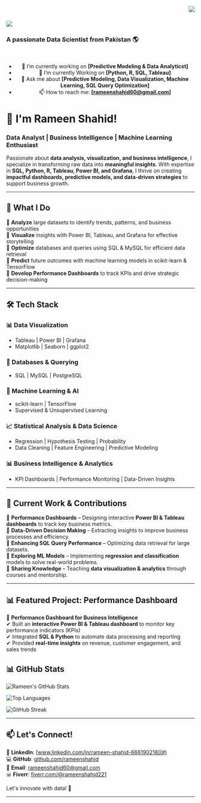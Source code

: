 <img align="right" src="https://visitor-badge.laobi.icu/badge?page_id=yourusername.yourusername" />

# <img src="https://readme-typing-svg.herokuapp.com/?font=Righteous&size=35&center=true&vCenter=true&width=500&height=70&duration=4000&lines=Hi+There!+%F0%9F%91%8B;I+am+Rameen!" />

### A passionate Data Scientist from Pakistan :earth_americas:

<br>

<div align="center">
  
  - 🚀 I’m currently working on **[Predictive Modeling & Data Analyticst]**
  - 🌱 I’m currently Working on **[Python, R, SQL, Tableau]**
  - 💬 Ask me about **[**Predictive Modeling, Data Visualization, Machine Learning, SQL Query Optimization**]**
  - 📫 How to reach me: **[rameenshahid60@gmail.com]**

</div>

# **👋  I'm Rameen Shahid!**  
### **Data Analyst | Business Intelligence | Machine Learning Enthusiast**  

Passionate about **data analysis, visualization, and business intelligence**, I specialize in transforming raw data into **meaningful insights**. With expertise in **SQL, Python, R, Tableau, Power BI, and Grafana**, I thrive on creating **impactful dashboards, predictive models, and data-driven strategies** to support business growth.  

---

## **🌟 What I Do**  

🔹 **Analyze** large datasets to identify trends, patterns, and business opportunities  
🔹 **Visualize** insights with Power BI, Tableau, and Grafana for effective storytelling  
🔹 **Optimize** databases and queries using SQL & MySQL for efficient data retrieval  
🔹 **Predict** future outcomes with machine learning models in scikit-learn & TensorFlow  
🔹 **Develop Performance Dashboards** to track KPIs and drive strategic decision-making  

---

## **🛠 Tech Stack**  

### **📊 Data Visualization**  
- Tableau | Power BI | Grafana  
- Matplotlib | Seaborn | ggplot2  

### **💾 Databases & Querying**  
- SQL | MySQL | PostgreSQL  

### **🤖 Machine Learning & AI**  
- scikit-learn | TensorFlow  
- Supervised & Unsupervised Learning  

### **📈 Statistical Analysis & Data Science**  
- Regression | Hypothesis Testing | Probability  
- Data Cleaning | Feature Engineering | Predictive Modeling  

### **📊 Business Intelligence & Analytics**  
- KPI Dashboards | Performance Monitoring | Data-Driven Insights  

---

## **🚀 Current Work & Contributions**  

📌 **Performance Dashboards** – Designing interactive **Power BI & Tableau dashboards** to track key business metrics.  
📌 **Data-Driven Decision Making** – Extracting insights to improve business processes and efficiency.  
📌 **Enhancing SQL Query Performance** – Optimizing data retrieval for large datasets.  
📌 **Exploring ML Models** – Implementing **regression and classification** models to solve real-world problems.  
📌 **Sharing Knowledge** – Teaching **data visualization & analytics** through courses and mentorship.  

---

## **📊 Featured Project: Performance Dashboard**  

🚀 **Performance Dashboard for Business Intelligence**  
✔ Built an **interactive Power BI & Tableau dashboard** to monitor key performance indicators (KPIs)  
✔ Integrated **SQL & Python** to automate data processing and reporting  
✔ Provided **real-time insights** on revenue, customer engagement, and sales trends  

## 📊 GitHub Stats  

![Rameen's GitHub Stats](https://github-readme-stats.vercel.app/api?username=rameenshahid&show_icons=true&theme=radical)  

![Top Languages](https://github-readme-stats.vercel.app/api/top-langs/?username=rameenshahid&layout=compact&theme=radical)  

![GitHub Streak](https://streak-stats.demolab.com/?user=rameenshahid&theme=radical)

---

## **📫 Let's Connect!**  

💼 **LinkedIn**: [www.linkedin.com/in/rameen-shahid-666190218](#)  
💻 **GitHub**: [github.com/rameenshahid](#)  
📧 **Email**: [rameenshahid60@gmail.com](#)  
📊 **Fiverr**: [fiverr.com/@rameenshahid221](#)  

Let's innovate with data! 🚀  

---

